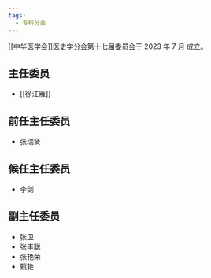 ```yaml
---
tags:
  - 专科分会
---
```

[[中华医学会]]医史学分会第十七届委员会于 2023 年 7 月 成立。
## 主任委员

- [[徐江雁]]

## 前任主任委员

- 张瑞贤 

## 候任主任委员

- 李剑 

## 副主任委员

- 张卫 
- 张丰聪 
- 张艳荣 
- 甄艳